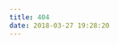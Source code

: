 ```yaml
---
title: 404
date: 2018-03-27 19:28:20
---
```


<script type="text/javascript" src="http://www.qq.com/404/search_children.js"
        charset="utf-8" homePageUrl="https://ineva.cn"
        homePageName="回到我的主页">
</script>

